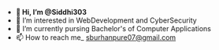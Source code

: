 - **👋 Hi, I’m @Siddhi303**
- 👀 I’m interested in WebDevelopment and CyberSecurity 
- 🌱 I’m currently pursing Bachelor's of Computer Applications
- 📫 How to reach me_ sburhanpure07@gmail.com

